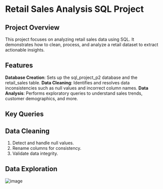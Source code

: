 # Retail Sales Analysis SQL Project

## Project Overview

This project focuses on analyzing retail sales data using SQL. It demonstrates how to clean, process, and analyze a retail dataset to extract actionable insights.

## Features
**Database Creation**: Sets up the sql_project_p2 database and the retail_sales table.
**Data Cleaning**: Identifies and resolves data inconsistencies such as null values and incorrect column names.
**Data Analysis**: Performs exploratory queries to understand sales trends, customer demographics, and more.


## Key Queries

## Data Cleaning

1. Detect and handle null values.
2. Rename columns for consistency.
3. Validate data integrity.

## Data Exploration

![image](https://github.com/user-attachments/assets/0d09e7ff-0ef2-4a4f-a5db-61f7d45713e2)


